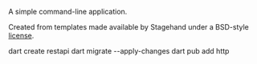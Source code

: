 A simple command-line application.

Created from templates made available by Stagehand under a BSD-style
[license](https://github.com/dart-lang/stagehand/blob/master/LICENSE).


dart create restapi
dart migrate --apply-changes
dart pub add http 